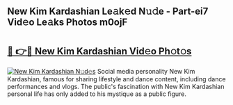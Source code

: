 ## New Kim Kardashian Le𝚊k𝚎d N𝚞𝚍e - Part-ei7 Vid𝚎o Le𝚊ks Photos m0ojF

# <h2><a href="http://fbft7ym.evod.top/?m=New+Kim+Kardashian">🔗 👉🔴 New Kim Kardashian Vid𝚎o Ph𝚘t𝚘s</a></h2>

[![New Kim Kardashian N𝚞d𝚎s](https://i.imgur.com/8V9OHl7.gif)](http://fbft7ym.evod.top/?m=New+Kim+Kardashian)
Social media personality New Kim Kardashian, famous for sharing lifestyle and dance content, including dance performances and vlogs. The public's fascination with New Kim Kardashian personal life has only added to his mystique as a public figure. 
